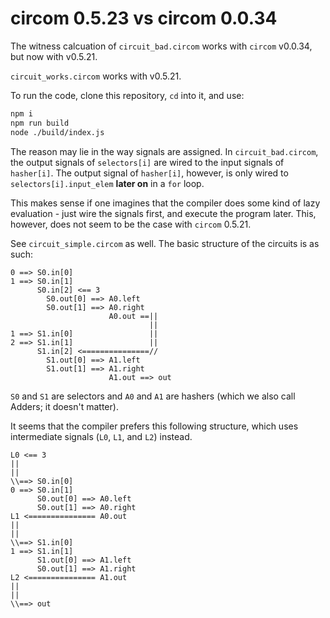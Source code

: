 # circom 0.5.23 vs circom 0.0.34

The witness calcuation of `circuit_bad.circom` works with `circom` v0.0.34, but
now with v0.5.21.

`circuit_works.circom` works with v0.5.21.

To run the code, clone this repository, `cd` into it, and use:

```bash
npm i
npm run build
node ./build/index.js
```

The reason may lie in the way signals are assigned. In `circuit_bad.circom`,
the output signals of `selectors[i]` are wired to the input signals of
`hasher[i]`. The output signal of `hasher[i]`, however, is only wired to
`selectors[i].input_elem` **later on** in a `for` loop.

This makes sense if one imagines that the compiler does some kind of lazy
evaluation - just wire the signals first, and execute the program later. This,
however, does not seem to be the case with `circom` 0.5.21.

See `circuit_simple.circom` as well. The basic structure of the circuits is as
such:

```
0 ==> S0.in[0] 
1 ==> S0.in[1]
      S0.in[2] <== 3
        S0.out[0] ==> A0.left
        S0.out[1] ==> A0.right
                      A0.out ==||
                               ||
1 ==> S1.in[0]                 ||
2 ==> S1.in[1]                 ||
      S1.in[2] <===============//
        S1.out[0] ==> A1.left
        S1.out[1] ==> A1.right
                      A1.out ==> out
```

`S0` and `S1` are selectors and `A0` and `A1` are hashers (which we also call
Adders; it doesn't matter).

It seems that the compiler prefers this following structure, which uses
intermediate signals (`L0`, `L1`, and `L2`) instead.

```
L0 <== 3
||
||
\\==> S0.in[0]
0 ==> S0.in[1]
      S0.out[0] ==> A0.left
      S0.out[1] ==> A0.right
L1 <=============== A0.out
||
||
\\==> S1.in[0]
1 ==> S1.in[1]
      S1.out[0] ==> A1.left
      S0.out[1] ==> A1.right
L2 <=============== A1.out
||
||
\\==> out
```
